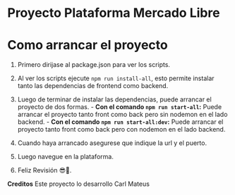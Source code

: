 # Proyecto Plataforma Mercado Libre

# Como arrancar el proyecto
  1. Primero dirijase al package.json para ver los scripts.
  2. Al ver los scripts ejecute `npm run install-all`, esto permite instalar tanto las dependencias de frontend como backend.
  3. Luego de terminar de instalar las dependencias, puede arrancar el proyecto de dos formas.
    - **Con el comando `npm run start-all`:** Puede arrancar el proyecto tanto front como back pero sin nodemon en el lado backend.
    - **Con el comando `npm run start-all:dev`:** Puede arrancar el proyecto tanto front como back pero con nodemon en el lado backend.

  4. Cuando haya arrancado asegurese que indique la url y el puerto. 
  5. Luego navegue en la plataforma.
  6. Feliz Revisión 😎🤞.

**Creditos**
Este proyecto lo desarrollo Carl Mateus

